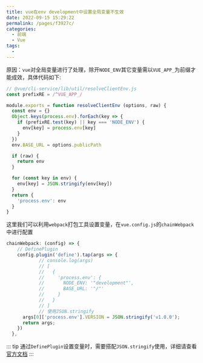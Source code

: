 ```yaml
---
title: vue在env development中设置全局变量不生效
date: 2022-09-15 15:29:22
permalink: /pages/f3927c/
categories:
  - 前端
  - Vue
tags:
  - 
---
```


原因：`vue`对全局变量进行了处理，除开`NODE_ENV`其它变量需以`VUE_APP_`为前缀才能成效，具体代码如下:

```js
// @vue/cli-service/lib/util/resolveClientEnv.js
const prefixRE = /^VUE_APP_/

module.exports = function resolveClientEnv (options, raw) {
  const env = {}
  Object.keys(process.env).forEach(key => {
    if (prefixRE.test(key) || key === 'NODE_ENV') {
      env[key] = process.env[key]
    }
  })
  env.BASE_URL = options.publicPath

  if (raw) {
    return env
  }

  for (const key in env) {
    env[key] = JSON.stringify(env[key])
  }
  return {
    'process.env': env
  }
}

```

这里我们可以利用`webpack`打包工具设置变量，在`vue.config.js`的`chainWebpack`中进行配置
```js
chainWebpack: (config) => {
	// DefinePlugin
    config.plugin('define').tap(args => {
			// console.log(args)
			// [
			//   {
			//     'process.env': {
			//       NODE_ENV: '"development"',
			//       BASE_URL: '"/"'
			//     }
			//   }
			// ]
			// 使用JSON.stringify
      args[0]['process.env'].VERSION = JSON.stringify('v1.0.0');
      return args;
    })
  },
```
::: tip
通过`DefinePlugin`设置变量时，需要搭配`JSON.stringify`使用，详细请查看[官方文档](https://webpack.docschina.org/plugins/define-plugin#root)
:::